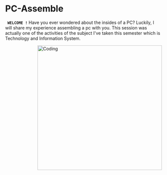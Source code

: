 # PC-Assemble

**` WELCOME !`**
Have you ever wondered about the insides of a PC? Luckily, I will share my experience assembling a pc with you. This session was actually one of the activities of the subject I've taken this semester which is Technology and Information System. 

<img align="right" alt="Coding" width="400" src="https://cdn.dribbble.com/users/1162077/screenshots/3848914/programmer.gif">
